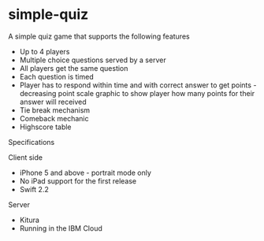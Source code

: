 # simple-quiz
A simple quiz game that supports the following features

* Up to 4 players
* Multiple choice questions served by a server
* All players get the same question
* Each question is timed
* Player has to respond within time and with correct answer to get points - decreasing point scale graphic to show player how many points for their answer will received
* Tie break mechanism
* Comeback mechanic
* Highscore table

Specifications

Client side
* iPhone 5 and above - portrait mode only
* No iPad support for the first release
* Swift 2.2

Server
* Kitura
* Running in the IBM Cloud




